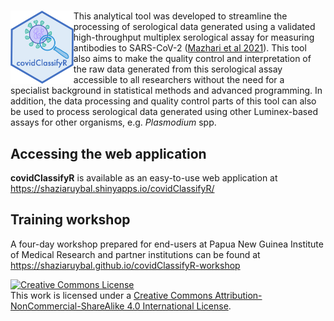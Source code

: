 # <img src="https://github.com/shaziaruybal/covidClassifyR/blob/main/www/images/covidClassifyR_hex.png" width="20%" height="20%" align="left"/> 
This analytical tool was developed to streamline the processing of serological data generated using a validated high-throughput multiplex serological assay for measuring antibodies to SARS-CoV-2 ([Mazhari et al 2021](https://doi.org/10.3390/mps4040072)). This tool also aims to make the quality control and interpretation of the raw data generated from this serological assay accessible to all researchers without the need for a specialist background in statistical methods and advanced programming. In addition, the data processing and quality control parts of this tool can also be used to process serological data generated using other Luminex-based assays for other organisms, e.g. *Plasmodium* spp.

## Accessing the web application
**covidClassifyR** is available as an easy-to-use web application at https://shaziaruybal.shinyapps.io/covidClassifyR/

## Training workshop
A four-day workshop prepared for end-users at Papua New Guinea Institute of Medical Research and partner institutions can be found at https://shaziaruybal.github.io/covidClassifyR-workshop

<a rel="license" href="http://creativecommons.org/licenses/by-nc-sa/4.0/"><img alt="Creative Commons License" style="border-width:0" src="https://i.creativecommons.org/l/by-nc-sa/4.0/88x31.png" /></a><br />This work is licensed under a <a rel="license" href="http://creativecommons.org/licenses/by-nc-sa/4.0/">Creative Commons Attribution-NonCommercial-ShareAlike 4.0 International License</a>.
